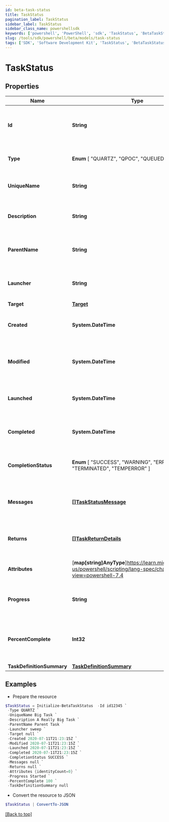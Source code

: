 ```yaml
---
id: beta-task-status
title: TaskStatus
pagination_label: TaskStatus
sidebar_label: TaskStatus
sidebar_class_name: powershellsdk
keywords: ['powershell', 'PowerShell', 'sdk', 'TaskStatus', 'BetaTaskStatus']
slug: /tools/sdk/powershell/beta/models/task-status
tags: ['SDK', 'Software Development Kit', 'TaskStatus', 'BetaTaskStatus']
---
```


# TaskStatus

## Properties

| Name | Type | Description | Notes |
| --- | --- | --- | --- |
| **Id** | **String** | System-generated unique ID of the task this TaskStatus represents | [required] |
| **Type** | **Enum** [ "QUARTZ", "QPOC", "QUEUED_TASK" ] | Type of task this TaskStatus represents | [required] |
| **UniqueName** | **String** | Name of the task this TaskStatus represents | [required] |
| **Description** | **String** | Description of the task this TaskStatus represents | [required] |
| **ParentName** | **String** | Name of the parent of the task this TaskStatus represents | [required] |
| **Launcher** | **String** | Service to execute the task this TaskStatus represents | [required] |
| **Target** | [**Target**](target) |  | [optional] |
| **Created** | **System.DateTime** | Creation date of the task this TaskStatus represents | [required] |
| **Modified** | **System.DateTime** | Last modification date of the task this TaskStatus represents | [required] |
| **Launched** | **System.DateTime** | Launch date of the task this TaskStatus represents | [required] |
| **Completed** | **System.DateTime** | Completion date of the task this TaskStatus represents | [required] |
| **CompletionStatus** | **Enum** [ "SUCCESS", "WARNING", "ERROR", "TERMINATED", "TEMPERROR" ] | Completion status of the task this TaskStatus represents | [required] |
| **Messages** | [**[]TaskStatusMessage**](task-status-message) | Messages associated with the task this TaskStatus represents | [required] |
| **Returns** | [**[]TaskReturnDetails**](task-return-details) | Return values from the task this TaskStatus represents | [required] |
| **Attributes** | [**map[string]AnyType**]https://learn.microsoft.com/en-us/powershell/scripting/lang-spec/chapter-04?view=powershell-7.4 | Attributes of the task this TaskStatus represents | [required] |
| **Progress** | **String** | Current progress of the task this TaskStatus represents | [required] |
| **PercentComplete** | **Int32** | Current percentage completion of the task this TaskStatus represents | [required] |
| **TaskDefinitionSummary** | [**TaskDefinitionSummary**](task-definition-summary) |  | [optional] |

## Examples

- Prepare the resource

```powershell
$TaskStatus = Initialize-BetaTaskStatus  -Id id12345 `
 -Type QUARTZ `
 -UniqueName Big Task `
 -Description A Really Big Task `
 -ParentName Parent Task `
 -Launcher sweep `
 -Target null `
 -Created 2020-07-11T21:23:15Z `
 -Modified 2020-07-11T21:23:15Z `
 -Launched 2020-07-11T21:23:15Z `
 -Completed 2020-07-11T21:23:15Z `
 -CompletionStatus SUCCESS `
 -Messages null `
 -Returns null `
 -Attributes {identityCount=0} `
 -Progress Started `
 -PercentComplete 100 `
 -TaskDefinitionSummary null
```

- Convert the resource to JSON

```powershell
$TaskStatus | ConvertTo-JSON
```

[[Back to top]](#)
